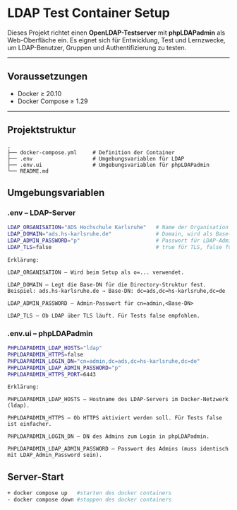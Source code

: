 # LDAP Test Container Setup

Dieses Projekt richtet einen **OpenLDAP-Testserver** mit **phpLDAPadmin** als Web-Oberfläche ein. Es eignet sich für Entwicklung, Test und Lernzwecke, um LDAP-Benutzer, Gruppen und Authentifizierung zu testen.

---

## Voraussetzungen

- Docker ≥ 20.10
- Docker Compose ≥ 1.29

---

## Projektstruktur

```text
.
├── docker-compose.yml     # Definition der Container
├── .env                   # Umgebungsvariablen für LDAP
├── .env.ui                # Umgebungsvariablen für phpLDAPadmin
└── README.md
```

## Umgebungsvariablen

### .env – LDAP-Server

```bash
LDAP_ORGANISATION="ADS Hochschule Karlsruhe"   # Name der Organisation
LDAP_DOMAIN="ads.hs-karlsruhe.de"              # Domain, wird als Base-DN genutzt
LDAP_ADMIN_PASSWORD="p"                        # Passwort für LDAP-Admin
LDAP_TLS=false                                 # true für TLS, false für Klartext
```

```text
Erklärung:

LDAP_ORGANISATION – Wird beim Setup als o=... verwendet.

LDAP_DOMAIN – Legt die Base-DN für die Directory-Struktur fest.
Beispiel: ads.hs-karlsruhe.de → Base-DN: dc=ads,dc=hs-karlsruhe,dc=de

LDAP_ADMIN_PASSWORD – Admin-Passwort für cn=admin,<Base-DN>

LDAP_TLS – Ob LDAP über TLS läuft. Für Tests false empfohlen.
```

### .env.ui – phpLDAPadmin

```bash
PHPLDAPADMIN_LDAP_HOSTS="ldap"
PHPLDAPADMIN_HTTPS=false
PHPLDAPADMIN_LOGIN_DN="cn=admin,dc=ads,dc=hs-karlsruhe,dc=de"
PHPLDAPADMIN_LDAP_ADMIN_PASSWORD="p"
PHPLDAPADMIN_HTTPS_PORT=6443
```

```text
Erklärung:

PHPLDAPADMIN_LDAP_HOSTS – Hostname des LDAP-Servers im Docker-Netzwerk (ldap).

PHPLDAPADMIN_HTTPS – Ob HTTPS aktiviert werden soll. Für Tests false ist einfacher.

PHPLDAPADMIN_LOGIN_DN – DN des Admins zum Login in phpLDAPadmin.

PHPLDAPADMIN_LDAP_ADMIN_PASSWORD – Passwort des Admins (muss identisch mit LDAP_Admin_Password sein).
```

## Server-Start

```bash
+ docker compose up   #starten des docker containers
- docker compose down #stoppen des docker containers
```
